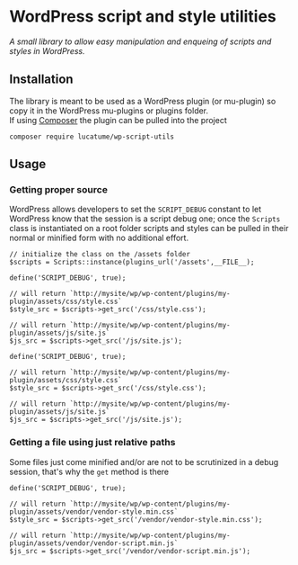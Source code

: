 # WordPress script and style utilities

*A small library to allow easy manipulation and enqueing of scripts and styles in WordPress.*

## Installation
The library is meant to be used as a WordPress plugin (or mu-plugin) so copy it in the WordPress mu-plugins or plugins folder.  
If using [Composer](https://getcomposer.org/) the plugin can be pulled into the project

	composer require lucatume/wp-script-utils
	
## Usage

### Getting proper source
WordPress allows developers to set the `SCRIPT_DEBUG` constant to let WordPress know that the session is a script debug one; once the `Scripts` class is instantiated on a root folder scripts and styles can be pulled in their normal or minified form with no additional effort.
	
	// initialize the class on the /assets folder
	$scripts = Scripts::instance(plugins_url('/assets',__FILE__);
	
	define('SCRIPT_DEBUG', true);
	
	// will return `http://mysite/wp/wp-content/plugins/my-plugin/assets/css/style.css`
	$style_src = $scripts->get_src('/css/style.css');
	
	// will return `http://mysite/wp/wp-content/plugins/my-plugin/assets/js/site.js`
	$js_src = $scripts->get_src('/js/site.js');
	
	define('SCRIPT_DEBUG', true);
	
	// will return `http://mysite/wp/wp-content/plugins/my-plugin/assets/css/style.css`
	$style_src = $scripts->get_src('/css/style.css');
	
	// will return `http://mysite/wp/wp-content/plugins/my-plugin/assets/js/site.js`
	$js_src = $scripts->get_src('/js/site.js');

### Getting a file using just relative paths
Some files just come minified and/or are not to be scrutinized in a debug session, that's why the `get` method is there

	define('SCRIPT_DEBUG', true);
	
	// will return `http://mysite/wp/wp-content/plugins/my-plugin/assets/vendor/vendor-style.min.css`
	$style_src = $scripts->get_src('/vendor/vendor-style.min.css');
	
	// will return `http://mysite/wp/wp-content/plugins/my-plugin/assets/vendor/vendor-script.min.js`
	$js_src = $scripts->get_src('/vendor/vendor-script.min.js');
